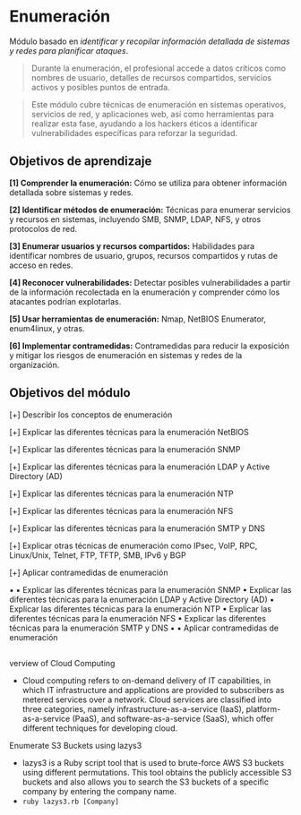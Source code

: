 # Enumeración
Módulo basado en *identificar y recopilar información detallada de sistemas y redes para planificar ataques*.

  > Durante la enumeración, el profesional accede a datos críticos como nombres de usuario, detalles de recursos compartidos, servicios activos y posibles puntos de entrada.
  
  > Este módulo cubre técnicas de enumeración en sistemas operativos, servicios de red, y aplicaciones web, así como herramientas para realizar esta fase, ayudando a los hackers éticos a identificar vulnerabilidades específicas para reforzar la seguridad.

## Objetivos de aprendizaje
  **[1] Comprender la enumeración:** Cómo se utiliza para obtener información detallada sobre sistemas y redes.
  
  **[2] Identificar métodos de enumeración:** Técnicas para enumerar servicios y recursos en sistemas, incluyendo SMB, SNMP, LDAP, NFS, y otros protocolos de red.
  
  **[3] Enumerar usuarios y recursos compartidos:** Habilidades para identificar nombres de usuario, grupos, recursos compartidos y rutas de acceso en redes.
  
  **[4] Reconocer vulnerabilidades:** Detectar posibles vulnerabilidades a partir de la información recolectada en la enumeración y comprender cómo los atacantes podrían explotarlas.
  
  **[5] Usar herramientas de enumeración:** Nmap, NetBIOS Enumerator, enum4linux, y otras.
  
  **[6] Implementar contramedidas:** Contramedidas para reducir la exposición y mitigar los riesgos de enumeración en sistemas y redes de la organización.

## Objetivos del módulo
   [+] Describir los conceptos de enumeración
   
   [+] Explicar las diferentes técnicas para la enumeración NetBIOS
   
   [+] Explicar las diferentes técnicas para la enumeración SNMP
   
   [+] Explicar las diferentes técnicas para la enumeración LDAP y Active Directory (AD)
   
   [+] Explicar las diferentes técnicas para la enumeración NTP
   
   [+] Explicar las diferentes técnicas para la enumeración NFS
   
   [+] Explicar las diferentes técnicas para la enumeración SMTP y DNS
   
   [+] Explicar otras técnicas de enumeración como IPsec, VoIP, RPC, Linux/Unix, Telnet, FTP, TFTP, SMB, IPv6 y BGP
   
   [+] Aplicar contramedidas de enumeración


   
 ▪  ▪ Explicar las diferentes técnicas para la enumeración SNMP ▪ Explicar las diferentes técnicas para la enumeración LDAP y Active Directory (AD) ▪ Explicar las diferentes técnicas para la enumeración NTP ▪ Explicar las diferentes técnicas para la enumeración NFS ▪ Explicar las diferentes técnicas para la enumeración SMTP y DNS ▪ 
▪ Aplicar contramedidas de enumeración
## 
verview of Cloud Computing
- Cloud computing refers to on-demand delivery of IT capabilities, in which IT infrastructure and applications are provided to subscribers as metered services over a network. Cloud services are classified into three categories, namely infrastructure-as-a-service (IaaS), platform-as-a-service (PaaS), and software-as-a-service (SaaS), which offer different techniques for developing cloud.

Enumerate S3 Buckets using lazys3
- lazys3 is a Ruby script tool that is used to brute-force AWS S3 buckets using different permutations. This tool obtains the publicly accessible S3 buckets and also allows you to search the S3 buckets of a specific company by entering the company name.
- ` ruby lazys3.rb [Company] `
